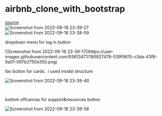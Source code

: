 # airbnb_clone_with_bootstrap
[source](https://getbootstrap.com/)                                                                                       
![Screenshot from 2022-09-18 23-39-27](https://user-images.githubusercontent.com/93613471/190927749-8d12c120-df29-4f17-89cc-fca271e5632a.png)
<br>
![Screenshot from 2022-09-18 23-38-59](https://user-images.githubusercontent.com/93613471/190927462-1d25948a-9aa9-465b-a1e2-8a28c2036bb3.png)
<br>
<p> dropdown menu for log in button </p>
![Screenshot from 2022-09-18 23-39-17](https://user-images.githubusercontent.com/93613471/190927478-539f9615-c3da-43f8-9a01-097b2750e350.png)

<br>

<p> fav button for cards . i used modal structure</p>

![Screenshot from 2022-09-18 23-39-40](https://user-images.githubusercontent.com/93613471/190927535-dd6811db-7754-44e0-957f-614797e0a26f.png)

<br>

<p> bottom offcanvas for support&resources button</p>

![Screenshot from 2022-09-18 23-39-58](https://user-images.githubusercontent.com/93613471/190927549-0b25b03b-1534-4adc-988f-ded0884d1b15.png)
